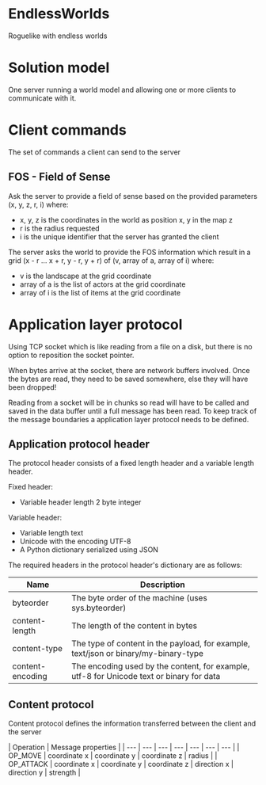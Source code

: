 # EndlessWorlds
Roguelike with endless worlds

# Solution model
One server running a world model and allowing one or more clients to communicate with it.

# Client commands
The set of commands a client can send to the server

## FOS - Field of Sense
Ask the server to provide a field of sense based on the provided parameters (x, y, z, r, i) where:
- x, y, z is the coordinates in the world as position x, y in the map z
- r is the radius requested
- i is the unique identifier that the server has granted the client

The server asks the world to provide the FOS information which result in a grid (x - r ... x + r, y - r, y + r) of (v, array of a, array of i) where:
- v is the landscape at the grid coordinate
- array of a is the list of actors at the grid coordinate
- array of i is the list of items at the grid coordinate

# Application layer protocol
Using TCP socket which is like reading from a file on a disk, but there is no option to reposition the socket pointer.

When bytes arrive at the socket, there are network buffers involved. Once the bytes are read, they need to be saved somewhere, else they will have been dropped!

Reading from a socket will be in chunks so read will have to be called and saved in the data buffer until a full message has been read. To keep track of the message boundaries a application layer protocol needs to be defined.

## Application protocol header
The protocol header consists of a fixed length header and a variable length header.

Fixed header:
- Variable header length	2 byte integer

Variable header:
- Variable length text
- Unicode with the encoding UTF-8
- A Python dictionary serialized using JSON

The required headers in the protocol header's dictionary are as follows:

| Name | Description |
| ---------------- | ------------------------------------------------- | 
| byteorder | The byte order of the machine (uses sys.byteorder) |
| content-length | The length of the content in bytes |
| content-type | The type of content in the payload, for example, text/json or binary/my-binary-type |
| content-encoding | The encoding used by the content, for example, utf-8 for Unicode text or binary for data |

## Content protocol
Content protocol defines the information transferred between the client and the server

| Operation | Message properties |
| --- | --- | --- | --- | --- | --- | --- |
| OP_MOVE | coordinate x | coordinate y | coordinate z | radius |
| OP_ATTACK | coordinate x | coordinate y | coordinate z | direction x | direction y | strength |

